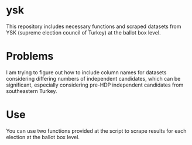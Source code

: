 # ysk
This repository includes necessary functions and scraped datasets from YSK (supreme election council of Turkey) at the ballot box level.

# Problems

I am trying to figure out how to include column names for datasets considering differing numbers of independent candidates, which can be significant, especially considering pre-HDP independent candidates from southeastern Turkey. 

# Use

You can use two functions provided at the script to scrape results for each election at the ballot box level. 
